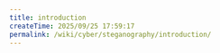 ```yaml
---
title: introduction
createTime: 2025/09/25 17:59:17
permalink: /wiki/cyber/steganography/introduction/
---
```

